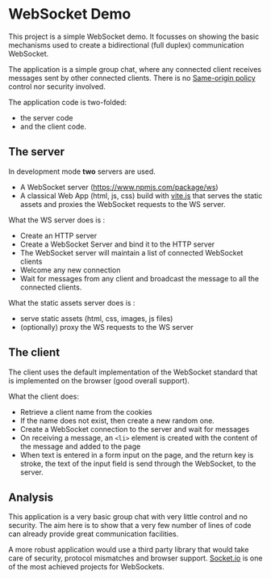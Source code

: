 
# WebSocket Demo

This project is a simple WebSocket demo. It focusses on showing the basic mechanisms used to create a bidirectional (full duplex) communication WebSocket.

The application is a simple group chat, where any connected client receives messages sent by other connected clients. There is no [Same-origin policy](https://en.wikipedia.org/wiki/Same-origin_policy) control nor security involved.

The application code is two-folded: 

- the server code 
- and the client code.


## The server

In development mode **two** servers are used. 

- A WebSocket server (https://www.npmjs.com/package/ws)
- A classical Web App (html, js, css) build with [vite.js](https://vitejs.dev/) that serves the static assets and proxies the WebSocket requests to the WS server.

What the WS server does is :

- Create an HTTP server
- Create a WebSocket Server and bind it to the HTTP server
- The WebSocket server will maintain a list of connected  WebSocket clients
- Welcome any new connection
- Wait for messages from any client and broadcast the message to all the connected clients.

What the static assets server does is :

- serve static assets (html, css, images, js files)
- (optionally) proxy the WS requests to the WS server


## The client

The client uses the default implementation of the WebSocket standard that is implemented on the browser (good overall support).

What the client does:

- Retrieve a client name from the cookies
- If the name does not exist, then create a new random one.
- Create a WebSocket connection to the server and wait for messages
- On receiving a message, an `<li>` element is created with the content of the message and added to the page
- When text is entered in a form input on the page, and the return key is stroke, the text of the input field is send through the WebSocket, to the server.


## Analysis

This application is a very basic group chat with very little control and no security. The aim here is to show that a very few number of lines of code can already provide great communication facilities.

A more robust application would use a third party library that would take care of security, protocol mismatches and browser support. [Socket.io](http:socket.io) is one of the most achieved projects for WebSockets.
